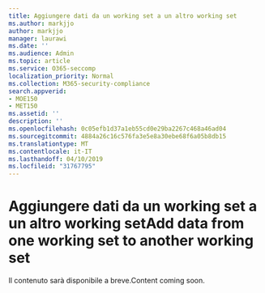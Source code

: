 ```yaml
---
title: Aggiungere dati da un working set a un altro working set
ms.author: markjjo
author: markjjo
manager: laurawi
ms.date: ''
ms.audience: Admin
ms.topic: article
ms.service: O365-seccomp
localization_priority: Normal
ms.collection: M365-security-compliance
search.appverid:
- MOE150
- MET150
ms.assetid: ''
description: ''
ms.openlocfilehash: 0c05efb1d37a1eb55cd0e29ba2267c468a46ad04
ms.sourcegitcommit: 4884a26c16c576fa3e5e8a30ebe68f6a05b8db15
ms.translationtype: MT
ms.contentlocale: it-IT
ms.lasthandoff: 04/10/2019
ms.locfileid: "31767795"
---
```

# <a name="add-data-from-one-working-set-to-another-working-set"></a><span data-ttu-id="6bbd4-102">Aggiungere dati da un working set a un altro working set</span><span class="sxs-lookup"><span data-stu-id="6bbd4-102">Add data from one working set to another working set</span></span>

<span data-ttu-id="6bbd4-103">Il contenuto sarà disponibile a breve.</span><span class="sxs-lookup"><span data-stu-id="6bbd4-103">Content coming soon.</span></span>